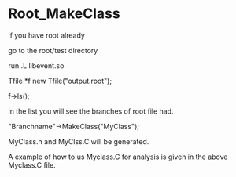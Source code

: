 # Root_MakeClass
if you have root already

go to the root/test directory

run .L libevent.so

Tfile *f new Tfile("output.root");

f->ls();

in the list you will see the branches of root file had.

"Branchname"->MakeClass("MyClass");

MyClass.h and MyClss.C will be generated.

A example of how to us Myclass.C for analysis is given in the above Myclass.C file. 
